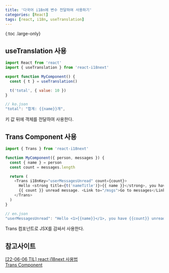 ```yaml
---
title: '다국어 i18n에 변수 전달하여 사용하기'
categories: [React]
tags: [react, i18n, useTranslation]
---
```


{:toc .large-only}

## useTranslation 사용

```js
import React from 'react'
import { useTranslation } from 'react-i18next'

export function MyComponent() {
  const { t } = useTranslation()

  t('total', { value: 10 })
}
```

```js
// ko.json
"total": "합계: {{name}}개",
```

키 값 뒤에 객체를 전달하여 사용한다.

## Trans Component 사용

```js
import { Trans } from 'react-i18next'

function MyComponent({ person, messages }) {
  const { name } = person
  const count = messages.length

  return (
    <Trans i18nKey="userMessagesUnread" count={count}>
      Hello <strong title={t('nameTitle')}>{{ name }}</strong>, you have{' '}
      {{ count }} unread message. <Link to="/msgs">Go to messages</Link>.
    </Trans>
  )
}
```

```js
// en.json
"userMessagesUnread": "Hello <1>{{name}}</1>, you have {{count}} unread message. <5>Go to message</5>.",
```

Trans 컴포넌트로 JSX를 감싸서 사용한다.

## 참고사이트

[[22-06-06 TIL] react i18next 사용법](https://velog.io/@eunbani/reacti18next-%EC%82%AC%EC%9A%A9%EB%B2%95)<br/>
[Trans Component](https://react.i18next.com/latest/trans-component)
